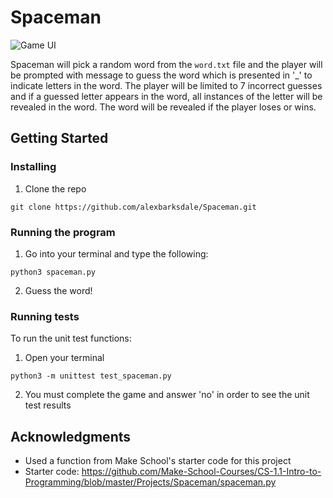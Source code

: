 # Spaceman
![Game UI](https://i.imgur.com/XZSpLnK.png)

Spaceman will pick a random word from the `word.txt` file and the player will be prompted with message to guess the word which 
is presented in '_' to indicate letters in the word. The player will be limited to 7 incorrect guesses and if a
guessed letter appears in the word, all instances of the letter will be revealed in the word. The word will be revealed if 
the player loses or wins. 

## Getting Started

### Installing

1. Clone the repo
```
git clone https://github.com/alexbarksdale/Spaceman.git
```

### Running the program

1. Go into your terminal and type the following:
```
python3 spaceman.py
```
2. Guess the word!


### Running tests
To run the unit test functions:

1. Open your terminal
```
python3 -m unittest test_spaceman.py
```
2. You must complete the game and answer 'no' in order to see the unit test results

## Acknowledgments

* Used a function from Make School's starter code for this project
* Starter code: https://github.com/Make-School-Courses/CS-1.1-Intro-to-Programming/blob/master/Projects/Spaceman/spaceman.py

